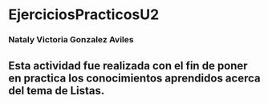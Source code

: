 # EjerciciosPracticosU2
### Nataly Victoria Gonzalez Aviles
## Esta actividad fue realizada con el fin de poner en practica los conocimientos aprendidos acerca del tema de Listas.

